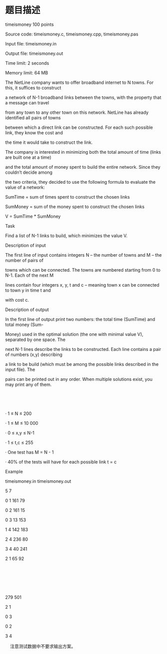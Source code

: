 # 题目描述


<p>
timeismoney 100 points
</p>
<p>
Source code: timeismoney.c, timeismoney.cpp, timeismoney.pas
</p>
<p>
Input file: timeismoney.in
</p>
<p>
Output file: timeismoney.out
</p>
<p>
Time limit: 2 seconds
</p>
<p>
Memory limit: 64 MB
</p>
<p>
The NetLine company wants to offer broadband internet to N towns. For this, it suffices to construct
</p>
<p>
a network of N-1 broadband links between the towns, with the property that a message can travel
</p>
<p>
from any town to any other town on this network. NetLine has already identified all pairs of towns
</p>
<p>
between which a direct link can be constructed. For each such possible link, they know the cost and
</p>
<p>
the time it would take to construct the link.
</p>
<p>
The company is interested in minimizing both the total amount of time (links are built one at a time)
</p>
<p>
and the total amount of money spent to build the entire network. Since they couldn’t decide among
</p>
<p>
the two criteria, they decided to use the following formula to evaluate the value of a network:
</p>
<p>
SumTime = sum of times spent to construct the chosen links
</p>
<p>
SumMoney = sum of the money spent to construct the chosen links
</p>
<p>
V = SumTime * SumMoney
</p>
<p>
Task
</p>
<p>
Find a list of N-1 links to build, which minimizes the value V.
</p>
<p>
Description of input
</p>
<p>
The first line of input contains integers N – the number of towns and M – the number of pairs of
</p>
<p>
towns which can be connected. The towns are numbered starting from 0 to N-1. Each of the next M
</p>
<p>
lines contain four integers x, y, t and c – meaning town x can be connected to town y in time t and
</p>
<p>
with cost c.
</p>
<p>
Description of output
</p>
<p>
In the first line of output print two numbers: the total time (SumTime) and total money (Sum-
</p>
<p>
Money) used in the optimal solution (the one with minimal value V), separated by one space. The
</p>
<p>
next N-1 lines describe the links to be constructed. Each line contains a pair of numbers (x,y) describing
</p>
<p>
a link to be build (which must be among the possible links described in the input file). The
</p>
<p>
pairs can be printed out in any order. When multiple solutions exist, you may print any of them.
</p>
<p>
<br/>
</p>
<p>
<br/>
</p>
<p>
· 1 ≤ N ≤ 200
</p>
<p>
· 1 ≤ M ≤ 10 000
</p>
<p>
· 0 ≤ x,y ≤ N-1
</p>
<p>
· 1 ≤ t,c ≤ 255
</p>
<p>
· One test has M = N - 1
</p>
<p>
· 40% of the tests will have for each possible link t = c
</p>
<p>
Example
</p>
<p>
timeismoney.in timeismoney.out
</p>
<p>
5 7
</p>
<p>
0 1 161 79
</p>
<p>
0 2 161 15
</p>
<p>
0 3 13 153
</p>
<p>
1 4 142 183
</p>
<p>
2 4 236 80
</p>
<p>
3 4 40 241
</p>
<p>
2 1 65 92
</p>
<p>
<br/>
</p>
<p>
<br/>
</p>
<p>
<br/>
</p>
<p>
279 501
</p>
<p>
2 1
</p>
<p>
0 3
</p>
<p>
0 2
</p>
<p>
3 4
</p>
<p>
    注意测试数据中不要求输出方案。
</p>
<p>
<br/>
</p>
